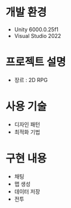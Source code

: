 # 개발 환경
* Unity 6000.0.25f1
* Visual Studio 2022

# 프로젝트 설명
* 장르 : 2D RPG

# 사용 기술
* 디자인 패턴
* 최적화 기법
  
# 구현 내용
* 채팅
* 맵 생성
* 데이터 저장
* 전투
